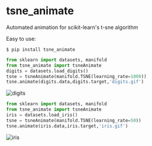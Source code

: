 # tsne_animate
Automated animation for scikit-learn's t-sne algorithm

Easy to use:  
```
$ pip install tsne_animate
```

```python
from sklearn import datasets, manifold
from tsne_animate import tsneAnimate
digits = datasets.load_digits()
tsne = tsneAnimate(manifold.TSNE(learning_rate=1000))
tsne.animate(digits.data,digits.target,'digits.gif')
```

![digits](https://github.com/hardkun/tsne_animate/blob/master/examples/digits.gif)

```python
from sklearn import datasets, manifold
from tsne_animate import tsneAnimate
iris = datasets.load_iris()
tsne = tsneAnimate(manifold.TSNE(learning_rate=50))
tsne.animate(iris.data,iris.target,'iris.gif')
```

![iris](https://github.com/hardkun/tsne_animate/blob/master/examples/iris.gif)
